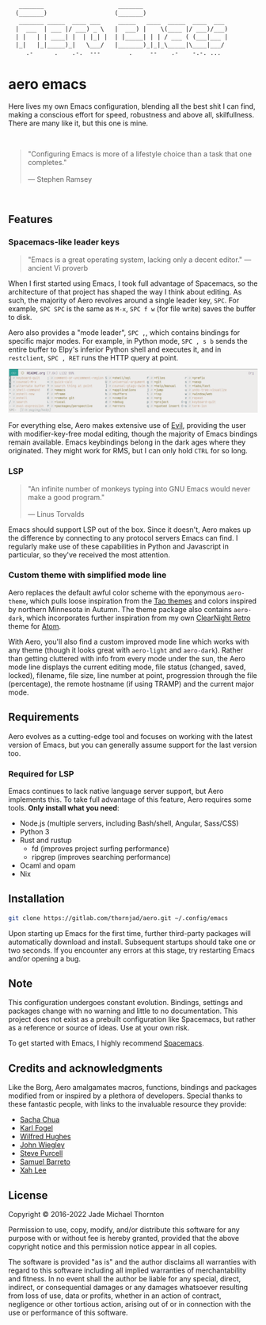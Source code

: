 ```
   _______                     _______
  (_______)                   (_______)
   _______ _____  ____ ___     _____   ____  _____  ____  ___
  |  ___  | ___ |/ ___) _ \   |  ___) |    \(____ |/ ___)/___)
  | |   | | ____| |  | |_| |  | |_____| | | / ___ ( (___|___ |
  |_|   |_|_____)_|   \___/   |_______)_|_|_\_____|\____|___/
     .-      .    .-.  ---        .     --    .-    -.-. ...
```

# aero emacs

Here lives my own Emacs configuration, blending all the best shit I can find, making a conscious effort for speed, robustness and above all, skilfullness. There are many like it, but this one is mine.

<br>

> "Configuring Emacs is more of a lifestyle choice than a task that one completes."<br><br>  — Stephen Ramsey

<br>

## Features

### Spacemacs-like leader keys

> "Emacs is a great operating system, lacking only a decent editor." — ancient Vi proverb

When I first started using Emacs, I took full advantage of Spacemacs, so the architecture of that project has shaped the way I think about editing. As such, the majority of Aero revolves around a single leader key, `SPC`. For example, `SPC SPC` is the same as `M-x`, `SPC f w` (for file write) saves the buffer to disk.

Aero also provides a "mode leader", `SPC ,`, which contains bindings for specific major modes. For example, in Python mode, `SPC , s b` sends the entire buffer to Elpy's inferior Python shell and executes it, and in `restclient`, `SPC , RET` runs the HTTP query at point.

![Aero's spacebar leader with Ivy completion](./etc/images/aero-leader-preview.png)

For everything else, Aero makes extensive use of [Evil](https://github.com/emacs-evil/evil), providing the user with modifier-key-free modal editing, though the majority of Emacs bindings remain available. Emacs keybindings belong in the dark ages where they originated. They might work for RMS, but I can only hold `CTRL` for so long.

### LSP

> "An infinite number of monkeys typing into GNU Emacs would never make a good program."<br><br>  — Linus Torvalds

Emacs should support LSP out of the box. Since it doesn't, Aero makes up the difference by connecting to any protocol servers Emacs can find. I regularly make use of these capabilities in Python and Javascript in particular, so they've received the most attention.

### Custom theme with simplified mode line

Aero replaces the default awful color scheme with the eponymous `aero-theme`, which pulls loose inspiration from the [Tao themes](https://github.com/11111000000/tao-theme-emacs) and colors inspired by northern Minnesota in Autumn. The theme package also contains `aero-dark`, which incorporates further inspiration from my own [ClearNight Retro](https://github.com/ClearNight/clearnight-retro-syntax) theme for [Atom](https://atom.io).

With Aero, you'll also find a custom improved mode line which works with any theme (though it looks great with `aero-light` and `aero-dark`). Rather than getting cluttered with info from every mode under the sun, the Aero mode line displays the current editing mode, file status (changed, saved, locked), filename, file size, line number at point, progression through the file (percentage), the remote hostname (if using TRAMP) and the current major mode.

## Requirements

Aero evolves as a cutting-edge tool and focuses on working with the latest version of Emacs, but you can generally assume support for the last version too.

### Required for LSP

Emacs continues to lack native language server support, but Aero implements this. To take full advantage of this feature, Aero requires some tools. **Only install what you need**:

- Node.js (multiple servers, including Bash/shell, Angular, Sass/CSS) 
- Python 3
- Rust and rustup
  - fd (improves project surfing performance)
  - ripgrep (improves searching performance)
- Ocaml and opam
- Nix 

## Installation

```sh
git clone https://gitlab.com/thornjad/aero.git ~/.config/emacs
```

Upon starting up Emacs for the first time, further third-party packages will automatically download and install. Subsequent startups should take one or two seconds. If you encounter any errors at this stage, try restarting Emacs and/or opening a bug.

## Note

This configuration undergoes constant evolution. Bindings, settings and packages change with no warning and little to no documentation. This project does not exist as a prebuilt configuration like Spacemacs, but rather as a reference or source of ideas. Use at your own risk.

To get started with Emacs, I highly recommend [Spacemacs](https://spacemacs.org).

## Credits and acknowledgments

Like the Borg, Aero amalgamates macros, functions, bindings and packages modified from or inspired by a plethora of developers. Special thanks to these fantastic people, with links to the invaluable resource they provide:

- [Sacha Chua](https://github.com/sachac/.emacs.d)
- [Karl Fogel](https://svn.red-bean.com/repos/kfogel/trunk/.emacs)
- [Wilfred Hughes](https://github.com/Wilfred/.emacs.d)
- [John Wiegley](https://github.com/jwiegley/dot-emacs)
- [Steve Purcell](https://github.com/purcell/emacs.d)
- [Samuel Barreto](https://github.com/sam217pa/emacs-config)
- [Xah Lee](http://xahlee.info/emacs)

## License

Copyright © 2016-2022 Jade Michael Thornton

Permission to use, copy, modify, and/or distribute this software for any purpose with or without fee
is hereby granted, provided that the above copyright notice and this permission notice appear in all
copies.

The software is provided "as is" and the author disclaims all warranties with regard to this
software including all implied warranties of merchantability and fitness. In no event shall the
author be liable for any special, direct, indirect, or consequential damages or any damages
whatsoever resulting from loss of use, data or profits, whether in an action of contract, negligence
or other tortious action, arising out of or in connection with the use or performance of this
software.
